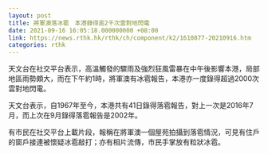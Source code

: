 ```yaml
---
layout: post
title: 將軍澳落冰雹　本港錄得逾2千次雲對地閃電
date: 2021-09-16 16:05:18.000000000 +08:00
link: https://news.rthk.hk/rthk/ch/component/k2/1610877-20210916.htm
categories: rthk
---
```


天文台在社交平台表示，高溫觸發的驟雨及強烈狂風雷暴在中午後影響本港，局部地區雨勢頗大，而在下午約1時，將軍澳有冰雹報告，本港亦一度錄得超過2000次雲對地閃電。

天文台表示，自1967年至今，本港共有41日錄得落雹報告，對上一次是2016年7月，而上次在9月錄得落雹報告是2002年。

有市民在社交平台上載片段，報稱在將軍澳一個屋苑拍攝到落雹情況，可見有住戶的窗戶接連被懷疑冰雹敲打；亦有相片流傳，市民手掌放有粒狀冰雹。
